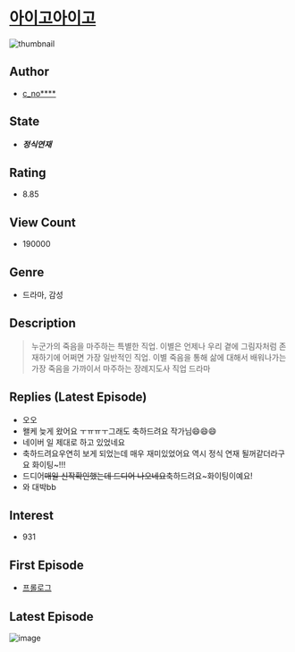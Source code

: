 # [아이고아이고](https://comic.naver.com/bestChallenge/list?titleId=727868)
![thumbnail](https://image-comic.pstatic.net/user_contents_data/challenge_comic/2019/04/25/325235/thumbnail_202x164424f39e6_d8ed_4526_9256_e58d39f6d562_00000255.JPEG)

## Author
- [c_no****](https://comic.naver.com/artistTitle?id=325235)

## State
- ***정식연재***

## Rating
- 8.85

## View Count
- 190000

## Genre
- 드라마, 감성

## Description
> 누군가의 죽음을 마주하는 특별한 직업. 이별은 언제나 우리 곁에 그림자처럼 존재하기에 어쩌면 가장 일반적인 직업. 이별 죽음을 통해 삶에 대해서 배워나가는 가장 죽음을 가까이서 마주하는 장례지도사 직업 드라마

## Replies (Latest Episode)
- 오오
- 왤케 늦게 왔어요 ㅜㅠㅠㅜ그래도 축하드려요 작가님😄😄😄
- 네이버 일 제대로 하고 있었네요
- 축하드려요우연히 보게 되었는데 매우 재미있었어요 역시 정식 연재 될꺼같더라구요 화이팅~!!!
- 드디어~~매일 신작확인했는데 드디어 나오네요~~축하드려요~화이팅이예요!
- 와 대박bb

## Interest
- 931

## First Episode
- [프롤로그](https://comic.naver.com/bestChallenge/detail?titleId=727868&no=1)

## Latest Episode
![image](https://image-comic.pstatic.net/user_contents_data/challenge_comic/2020/02/03/325235/upload_7075495010172494690.jpeg)
